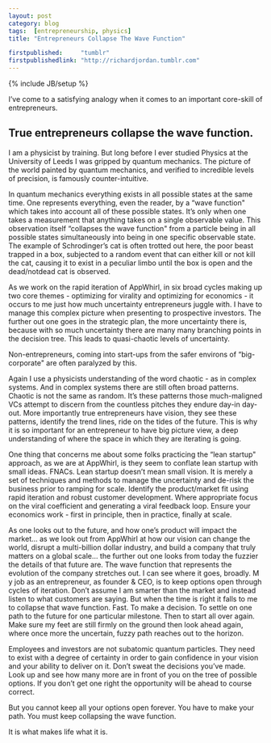 ```yaml
---
layout: post
category: blog
tags:  [entrepreneurship, physics]
title: "Entrepreneurs Collapse The Wave Function"

firstpublished:     "tumblr"
firstpublishedlink: "http://richardjordan.tumblr.com"
---
```

{% include JB/setup %}



I’ve come to a satisfying analogy when it comes to an important core-skill of entrepreneurs.  

## True entrepreneurs collapse the wave function.

I am a physicist by training.  But long before I ever studied Physics at the University of Leeds I was gripped by quantum mechanics.  The picture of the world painted by quantum mechanics, and verified to incredible levels of precision, is famously counter-intuitive.  

In quantum mechanics everything exists in all possible states at the same time.  One represents everything, even the reader, by a “wave function" which takes into account all of these possible states.  It’s only when one takes a measurement that anything takes on a single observable value.  This observation itself “collapses the wave function" from a particle being in all possible states simultaneously into being in one specific observable state.  The example of Schrodinger’s cat is often trotted out here, the poor beast trapped in a box, subjected to a random event that can either kill or not kill the cat, causing it to exist in a peculiar limbo until the box is open and the dead/notdead cat is observed.

As we work on the rapid iteration of AppWhirl, in six broad cycles making up two core themes - optimizing for virality and optimizing for economics - it occurs to me just how much uncertainty entrepreneurs juggle with.  I have to manage this complex picture when presenting to prospective investors.  The further out one goes in the strategic plan, the more uncertainty there is, because with so much uncertainty there are many many branching points in the decision tree.  This leads to quasi-chaotic levels of uncertainty.  

Non-entrepreneurs, coming into start-ups from the safer environs of “big-corporate" are often paralyzed by this.

Again I use a physicists understanding of the word chaotic - as in complex systems.  And in complex systems there are still often broad patterns.  Chaotic is not the same as random.  It’s these patterns those much-maligned VCs attempt to discern from the countless pitches they endure day-in day-out.  More importantly true entrepreneurs have vision, they see these patterns, identify the trend lines, ride on the tides of the future.  This is why it is so important for an entrepreneur to have big picture view, a deep understanding of where the space in which they are iterating is going.  

One thing that concerns me about some folks practicing the “lean startup" approach, as we are at AppWhirl, is they seem to conflate lean startup with small ideas.  FNACs.  Lean startup doesn’t mean small vision.   It is merely a set of techniques and methods to manage the uncertainty and de-risk the business prior to ramping for scale.  Identify the product/market fit using rapid iteration and robust customer development.  Where appropriate focus on the viral coefficient and generating a viral feedback loop.  Ensure your economics work - first in principle, then in practice, finally at scale.  

As one looks out to the future, and how one’s product will impact the market… as we look out from AppWhirl at how our vision can change the world, disrupt a multi-billion dollar industry, and build a company that truly matters on a global scale… the further out one looks from today the fuzzier the details of that future are.  The wave function that represents the evolution of the company stretches out.  I can see where it goes, broadly.  M y job as an entrepreneur, as founder & CEO, is to keep options open through cycles of iteration.  Don’t assume I am smarter than the market and instead listen to what customers are saying.  But when the time is right it falls to me to collapse that wave function.  Fast.  To make  a decision.  To settle on one path to the future for one particular milestone.  Then to start all over again.  Make sure my feet are still firmly on the ground then look ahead again, where once more the uncertain, fuzzy path reaches out to the horizon.  

Employees and investors are not subatomic quantum particles.  They need to exist with a degree of certainty in order to gain confidence in your vision and your ability to deliver on it.  Don’t sweat the decisions you’ve made.  Look up and see how many more are in front of you on the tree of possible options.  If you don’t get one right the opportunity will be ahead to course correct.  

But you cannot keep all  your options open forever.  You have to make your path.  You must keep collapsing the wave function.

It is what makes life what it is.

